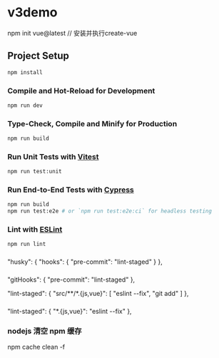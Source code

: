 # v3demo

npm init vue@latest // 安装并执行create-vue


## Project Setup

```sh
npm install
```

### Compile and Hot-Reload for Development

```sh
npm run dev
```

### Type-Check, Compile and Minify for Production

```sh
npm run build
```

### Run Unit Tests with [Vitest](https://vitest.dev/)

```sh
npm run test:unit
```

### Run End-to-End Tests with [Cypress](https://www.cypress.io/)

```sh
npm run build
npm run test:e2e # or `npm run test:e2e:ci` for headless testing
```

### Lint with [ESLint](https://eslint.org/)

```sh
npm run lint
```


###
"husky": {
    "hooks": {
        "pre-commit": "lint-staged"
    }
},

###
"gitHooks": {
  "pre-commit": "lint-staged"
},

"lint-staged": {
    "src/**/*.{js,vue}": [
      "eslint --fix",
      "git add"
    ]
},
###
"lint-staged": {
    "*.{js,vue}": "eslint --fix"
},

### nodejs 清空 npm 缓存

npm cache clean -f
